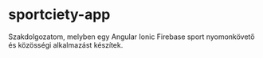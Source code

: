 # sportciety-app
Szakdolgozatom, melyben egy Angular Ionic Firebase sport nyomonkövető és közösségi alkalmazást készítek.
